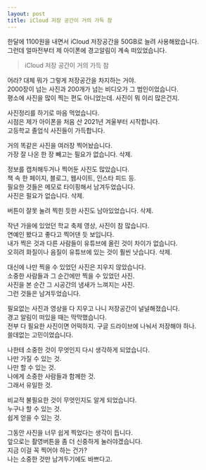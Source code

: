 ```yaml
---
layout: post
title: iCloud 저장 공간이 거의 가득 참
---
```


한달에 1100원을 내면서 iCloud 저장공간을 50GB로 늘려 사용해왔습니다.  
그런데 얼마전부터 제 아이폰에 경고알림이 계속 떠있었습니다.  
> iCloud 저장 공간이 거의 가득 참

어라? 대체 뭐가 그렇게 저장공간을 차지하는 거야.  
2000장이 넘는 사진과 200개가 넘는 비디오가 그 범인이었습니다.  
평소에 사진을 많이 찍는 편도 아니었는데. 사진이 뭐 이리 많은건지.  

사진정리를 하기로 마음 먹었습니다.  
시점은 제가 아이폰을 처음 산 2021년 겨울부터 시작합니다.  
고등학교 졸업식 사진들이 가득합니다.  

거의 똑같은 사진을 여러장 찍어놨습니다.  
가장 잘 나온 한 장 빼고는 필요가 없습니다. 삭제.  

정보를 캡처해두거나 찍어둔 사진도 많았습니다.  
책 속 한 페이지, 블로그, 웹사이트, 인스타 피드 등.  
필요한 것들은 메모로 타이핑해서 남겨두었습니다.  
사진은 필요가 없습니다. 삭제.  

버튼이 잘못 눌려 찍힌 듯한 사진도 남아있었습니다. 삭제.  

작년 가을에 있었던 학교 축제 영상, 사진이 참 많습니다.  
연예인 봤다고 좋다고 찍어댄 듯 보입니다.  
내가 찍은 것과 다른 사람들이 유튜브에 올린 것이 차이가 없습니다.  
오히려 화질이나 음질이 유튜브에 있는 것이 훨씬 낫습니다. 삭제.  

대신에 나만 찍을 수 있었던 사진은 지우지 않았습니다.  
소중한 사람들과 그 순간에만 찍을 수 있었던 사진.  
사진을 본 순간 그 시공간의 냄새가 느껴지는 사진.  
그런 것들은 남겨두었습니다.  

필요없는 사진과 영상을 다 지우고 나니 저장공간이 널널해졌습니다.  
경고 알림이 떠있을 때는 막막했습니다.  
전부 다 필요한 사진이면 어떡하지. 구글 드라이브에 나눠서 저장해야 하나.  
쓸데없는 고민이었습니다.  

나한테 소중한 것이 무엇인지 다시 생각하게 되었습니다.  
나만 가질 수 있는 것.  
나만 할 수 있는 것.  
나에게 소중한 사람들과 함께한 것.  
그래서 유일한 것.  

비교적 불필요한 것이 무엇인지도 알게 되었습니다.  
누구나 할 수 있는 것.  
쉽게 얻을 수 있는 것.  

그동안 사진을 너무 쉽게 찍었다는 생각이 듭니다.  
앞으로는 촬영버튼을 좀 더 신중하게 눌러야겠습니다.  
지금 이걸 꼭 찍어야 하는 건가?  
나는 소중한 것만 남겨두기에도 바쁘다고.
